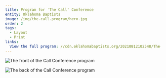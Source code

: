 ```yaml
---
title: Program for 'The Call' Conference
entity: Oklahoma Baptists
image: /img/the-call-program/hero.jpg
order: 2
tags:
  - Layout
  - Print
links:
  View the full program: //cdn.oklahomabaptists.org/20210812102548/The-Call-Conference-Program.pdf
---
```


![The front of the Call Conference program](/img/the-call-program/front.jpg)

![The back of the Call Conference program](/img/the-call-program/back.jpg)
